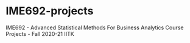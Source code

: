 # IME692-projects
 IME692 - Advanced Statistical Methods For Business Analytics Course Projects - Fall 2020-21 IITK 
